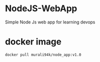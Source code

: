 # NodeJS-WebApp
Simple Node Js web app for learning devops 

# docker image
```commandline
docker pull murali94k/node_app:v1.0
```
